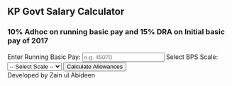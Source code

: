<!DOCTYPE html>
<html>
<head>
  <title>KP Govt Salary Calculator</title>
  <meta name="viewport" content="width=device-width, initial-scale=1.0">
  <style>/* آپ پہلے والا CSS رکھ سکتے ہیں */</style>
</head>
<body>
  <h2>KP Govt Salary Calculator</h2>
  <h3>10% Adhoc on running basic pay and 15% DRA on Initial basic pay of 2017</h3>
  <label for="basic">Enter Running Basic Pay:</label>
  <input type="number" id="basic" placeholder="e.g. 45070" />
  <label for="scale">Select BPS Scale:</label>
  <select id="scale"><option value="">-- Select Scale --</option></select>
  <button onclick="calculate()">Calculate Allowances</button>
  <div id="result"></div>
  <script>
    const initial2017Basic = {1:9130,2:9310,3:9610,4:9900,5:10260,6:10620,7:10990,8:11380,9:11770,10:12160,11:12570,12:13320,13:14260,14:15180,15:16120,16:18910,17:30370,18:38350,19:59210};
    const dropdown=document.getElementById("scale");
    for(let i=1;i<=19;i++){let o=document.createElement("option");o.value=i;o.text="BPS-"+i;dropdown.appendChild(o);}
    function calculate(){
      const b=parseFloat(document.getElementById("basic").value),
            s=document.getElementById("scale").value;
      if(!b||!s){alert("Enter basic and select scale");return;}
      const adh=b*0.1, dra=const disparity = initial2017Basic[scale] * 0.30; tot=adh+dra;
      document.getElementById("result").innerHTML=`
        <strong>10% Adhoc Relief:</strong> Rs. ${adh.toFixed(2)}<br>
        <strong>15% Disparity Allowance:</strong> Rs. ${dra.toFixed(2)}<br><hr>
        <strong>Total Increase:</strong> Rs. ${tot.toFixed(2)}`;
    }
  </script>
  <footer>Developed by Zain ul Abideen</footer>
</body>
</html>
